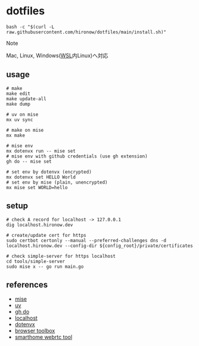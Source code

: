 # dotfiles

```shell
bash -c "$(curl -L raw.githubusercontent.com/hironow/dotfiles/main/install.sh)"
```

> [!NOTE]  
> Mac, Linux, Windows([WSL](https://learn.microsoft.com/en-us/windows/wsl/)内Linux)へ対応

## usage

```shell
# make
make edit
make update-all
make dump

# uv on mise
mx uv sync

# make on mise
mx make

# mise env
mx dotenvx run -- mise set
# mise env with github credentials (use gh extension)
gh do -- mise set

# set env by dotenvx (encrypted)
mx dotenvx set HELLO World
# set env by mise (plain, unencrypted)
mx mise set WORLD=hello
```

## setup

```shell
# check A record for localhost -> 127.0.0.1
dig localhost.hironow.dev

# create/update cert for https
sudo certbot certonly --manual --preferred-challenges dns -d localhost.hironow.dev --config-dir ${config_root}/private/certificates

# check simple-server for https localhost
cd tools/simple-server
sudo mise x -- go run main.go
```

## references

- [mise](https://github.com/jdx/mise)
- [uv](https://github.com/astral-sh/uv)
- [gh do](https://github.com/k1LoW/gh-do)
- [localhost](https://blog.jxck.io/entries/2020-06-29/https-for-localhost.html)
- [dotenvx](https://dotenvx.com/)
- [browser toolbox](https://toolbox.googleapps.com/)
- [smarthome webrtc tool](https://smarthome-webrtc-validator.withgoogle.com/)
